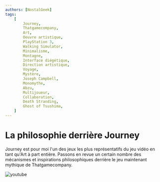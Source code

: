 ```yaml
---
authors: [NostalGeek]
tags:
    [
        Journey,
        Thatgamecompany,
        Art,
        Oeuvre artistique,
        PlayStation 3,
        Walking Simulator,
        Minimalisme,
        Montagne,
        Interface diégétique,
        Direction artistique,
        Voyage,
        Mystère,
        Joseph Campbell,
        Monomythe,
        Abzu,
        Multijoueur,
        Collaboration,
        Death Stranding,
        Ghost of Tsushima,
    ]
---
```


# La philosophie derrière Journey

Journey est pour moi l'un des jeux les plus représentatifs du jeu vidéo en tant qu'Art à part entière. Passons en revue un certain nombre des mécanismes et inspirations philosophiques derrière le jeu maintenant mythique de Thatgamecompany.

![youtube](https://www.youtube.com/watch?v=gl7cHXdEPU4)

